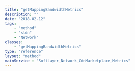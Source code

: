 ```yaml
---
title: "getMappingBandwidthMetrics"
description: ""
date: "2018-02-12"
tags:
    - "method"
    - "sldn"
    - "Network"
classes:
    - "getMappingBandwidthMetrics"
type: "reference"
layout: "method"
mainService : "SoftLayer_Network_CdnMarketplace_Metrics"
---
```

